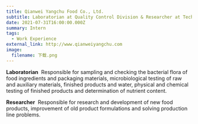 ```yaml
---
title: Qianwei Yangchu Food Co., Ltd.
subtitle: Laboratorian at Quality Control Division & Researcher at Technology and Research Division
date: 2021-07-31T16:00:00.000Z
summary: Intern
tags:
  - Work Experience
external_link: http://www.qianweiyangchu.com
image:
  filename: 下载.png
---
```

**Laboratorian** 
Responsible for sampling and checking the bacterial flora of food ingredients and packaging materials, microbiological testing of raw and auxiliary materials, finished products and water, physical and chemical testing of finished products and determination of nutrient content.

**Researcher** 
Responsible for research and development of new food products, improvement of old product formulations and solving production line problems.
